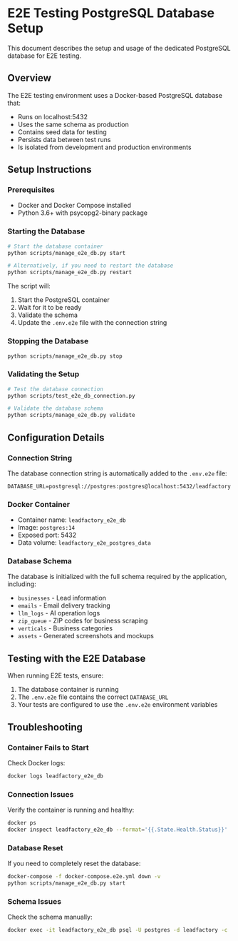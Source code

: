 # E2E Testing PostgreSQL Database Setup

This document describes the setup and usage of the dedicated PostgreSQL database for E2E testing.

## Overview

The E2E testing environment uses a Docker-based PostgreSQL database that:

- Runs on localhost:5432
- Uses the same schema as production
- Contains seed data for testing
- Persists data between test runs
- Is isolated from development and production environments

## Setup Instructions

### Prerequisites

- Docker and Docker Compose installed
- Python 3.6+ with psycopg2-binary package

### Starting the Database

```bash
# Start the database container
python scripts/manage_e2e_db.py start

# Alternatively, if you need to restart the database
python scripts/manage_e2e_db.py restart
```

The script will:
1. Start the PostgreSQL container
2. Wait for it to be ready
3. Validate the schema
4. Update the `.env.e2e` file with the connection string

### Stopping the Database

```bash
python scripts/manage_e2e_db.py stop
```

### Validating the Setup

```bash
# Test the database connection
python scripts/test_e2e_db_connection.py

# Validate the database schema
python scripts/manage_e2e_db.py validate
```

## Configuration Details

### Connection String

The database connection string is automatically added to the `.env.e2e` file:

```
DATABASE_URL=postgresql://postgres:postgres@localhost:5432/leadfactory
```

### Docker Container

- Container name: `leadfactory_e2e_db`
- Image: `postgres:14`
- Exposed port: 5432
- Data volume: `leadfactory_e2e_postgres_data`

### Database Schema

The database is initialized with the full schema required by the application, including:

- `businesses` - Lead information
- `emails` - Email delivery tracking
- `llm_logs` - AI operation logs
- `zip_queue` - ZIP codes for business scraping
- `verticals` - Business categories
- `assets` - Generated screenshots and mockups

## Testing with the E2E Database

When running E2E tests, ensure:

1. The database container is running
2. The `.env.e2e` file contains the correct `DATABASE_URL`
3. Your tests are configured to use the `.env.e2e` environment variables

## Troubleshooting

### Container Fails to Start

Check Docker logs:
```bash
docker logs leadfactory_e2e_db
```

### Connection Issues

Verify the container is running and healthy:
```bash
docker ps
docker inspect leadfactory_e2e_db --format='{{.State.Health.Status}}'
```

### Database Reset

If you need to completely reset the database:
```bash
docker-compose -f docker-compose.e2e.yml down -v
python scripts/manage_e2e_db.py start
```

### Schema Issues

Check the schema manually:
```bash
docker exec -it leadfactory_e2e_db psql -U postgres -d leadfactory -c '\dt'
```
